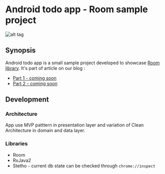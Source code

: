 <!-- 
    Couple of points about editing:
    
    1. Keep it SIMPLE.
    2. Refer to reference docs and other external sources when possible.
    3. Remember that the file must be useful for new / external developers, and stand as a documentation basis on its own.
    4. Try to make it as informative as possible.
    5. Do not put data that can be easily found in code.
    6. Include this file on ALL branches.
-->

<!-- Put your project's name -->
# Android todo app - Room sample project
![alt tag](https://github.com/netguru/android-todo-app/blob/master/app/src/main/res/mipmap-xxxhdpi/ic_launcher.png)
## Synopsis
<!-- Describe the project in few sentences -->
Android todo app is a small sample project developed to showcase [Room library](https://developer.android.com/topic/libraries/architecture/room.html).
It's part of article on our blog :
<!-- Todo UPDATE THIS PART -->
- [Part 1 - coming soon](https://www.netguru.co/codestories/check-out-why-room-is-a-retrofit-for-sqlite-pt.-1)
- [Part 2 - coming soon](https://www.netguru.co/codestories/check-out-why-room-is-a-retrofit-for-sqlite-pt.-2)

## Development

### Architecture
<!-- Describe the main architectural pattern used in the project, optionally put a flowchart -->
App use MVP patttern in presentation layer and variation of Clean Architecture in domain and data layer.

### Libraries
- Room
- RxJava2
- Stetho - current db state can be checked through `chrome://inspect`
